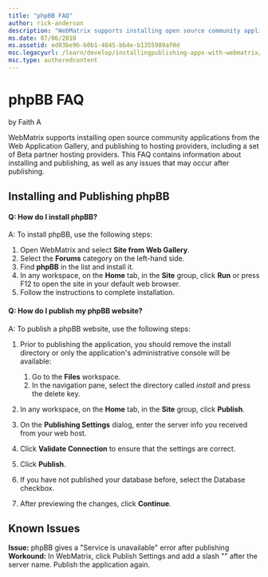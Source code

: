 ```yaml
---
title: "phpBB FAQ"
author: rick-anderson
description: "WebMatrix supports installing open source community applications from the Web Application Gallery, and publishing to hosting providers, including a set of Be..."
ms.date: 07/06/2010
ms.assetid: ed03be9b-b0b1-4845-bb4e-b1355989af0d
msc.legacyurl: /learn/develop/installingpublishing-apps-with-webmatrix/phpbb-faq
msc.type: authoredcontent
---
```

phpBB FAQ
====================
by Faith A

WebMatrix supports installing open source community applications from the Web Application Gallery, and publishing to hosting providers, including a set of Beta partner hosting providers. This FAQ contains information about installing and publishing, as well as any issues that may occur after publishing.

## Installing and Publishing phpBB

#### Q: How do I install phpBB?

A: To install phpBB, use the following steps:

1. Open WebMatrix and select **Site from Web Gallery**.
2. Select the **Forums** category on the left-hand side.
3. Find **phpBB** in the list and install it.
4. In any workspace, on the **Home** tab, in the **Site** group, click **Run** or press F12 to open the site in your default web browser.
5. Follow the instructions to complete installation.

#### Q: How do I publish my phpBB website?

A: To publish a phpBB website, use the following steps:

1. Prior to publishing the application, you should remove the install directory or only the application's administrative console will be available: 

    1. Go to the **Files** workspace.
    2. In the navigation pane, select the directory called *install* and press the delete key.
2. In any workspace, on the **Home** tab, in the **Site** group, click **Publish**.
3. On the **Publishing Settings** dialog, enter the server info you received from your web host.
4. Click **Validate Connection** to ensure that the settings are correct.
5. Click **Publish**.
6. If you have not published your database before, select the Database checkbox.
7. After previewing the changes, click **Continue**.

## Known Issues

**Issue:** phpBB gives a "Service is unavailable" error after publishing  
**Workound:** In WebMatrix, click Publish Settings and add a slash "\" after the server name. Publish the application again.